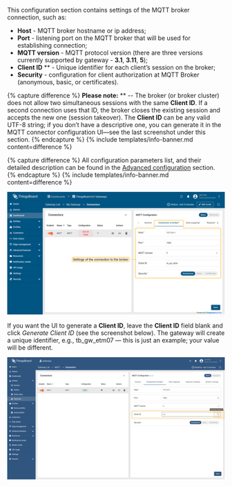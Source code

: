 This configuration section contains settings of the MQTT broker connection, such as:
- **Host** - MQTT broker hostname or ip address;
- **Port** - listening port on the MQTT broker that will be used for establishing connection;
- **MQTT version** - MQTT protocol version (there are three versions currently supported by gateway - **3.1**, **3.11**, **5**);
- **Client ID** ** - Unique identifier for each client’s session on the broker;
- **Security** - configuration for client authorization at MQTT Broker (anonymous, basic, or certificates).

{% capture difference %}
**Please note:**
\** -- The broker (or broker cluster) does not allow two simultaneous sessions with the same **Client ID**. If a second connection uses that ID, 
the broker closes the existing session and accepts the new one (session takeover). The **Client ID** can be any valid UTF-8 string; 
if you don’t have a descriptive one, you can generate it in the MQTT connector configuration UI—see the last screenshot under this section.
{% endcapture %}
{% include templates/info-banner.md content=difference %}

{% capture difference %}
All configuration parameters list, and their detailed description can be found in the 
[Advanced configuration](/docs/iot-gateway/config/mqtt/#advanced-configuration) section.
{% endcapture %}
{% include templates/info-banner.md content=difference %}

![image](/images/gateway/mqtt-connector/connection-to-broker-basic-section-1-ce.png)

If you want the UI to generate a **Client ID**, leave the **Client ID** field blank and click *Generate Client ID* (see the screenshot below). 
The gateway will create a unique identifier, e.g., tb_gw_etm07 — this is just an example; your value will be different.

![image](/images/gateway/mqtt-connector/generate-clientID-from-UI.png)






